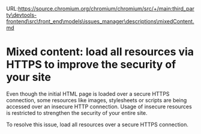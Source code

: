 URL:https://source.chromium.org/chromium/chromium/src/+/main:third_party\devtools-frontend\src\front_end\models\issues_manager\descriptions\mixedContent.md
# Mixed content: load all resources via HTTPS to improve the security of your site

Even though the initial HTML page is loaded over a secure HTTPS connection, some resources like images, stylesheets or scripts are being accessed over an insecure HTTP connection. Usage of insecure resources is restricted to strengthen the security of your entire site.

To resolve this issue, load all resources over a secure HTTPS connection.
